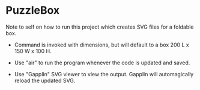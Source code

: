 # PuzzleBox

Note to self on how to run this project which creates SVG files for a foldable box.

* Command is invoked with dimensions, but will default to a box 200 L x 150 W x 100 H.

* Use "air" to run the program whenever the code is updated and saved.

* Use "Gapplin" SVG viewer to view the output. Gapplin will automagically reload the updated SVG.

